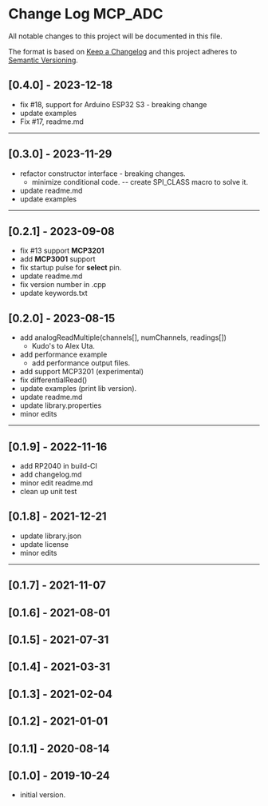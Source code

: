# Change Log MCP_ADC

All notable changes to this project will be documented in this file.

The format is based on [Keep a Changelog](http://keepachangelog.com/)
and this project adheres to [Semantic Versioning](http://semver.org/).


## [0.4.0] - 2023-12-18
- fix #18, support for Arduino ESP32 S3 - breaking change
- update examples
- Fix #17, readme.md

----

## [0.3.0] - 2023-11-29
- refactor constructor interface - breaking changes.
  - minimize conditional code. -- create SPI_CLASS macro to solve it.
- update readme.md
- update examples

----

## [0.2.1] - 2023-09-08
- fix #13 support **MCP3201**
- add **MCP3001** support
- fix startup pulse for **select** pin.
- update readme.md
- fix version number in .cpp
- update keywords.txt

## [0.2.0] - 2023-08-15
- add analogReadMultiple(channels\[], numChannels, readings\[]) 
  - Kudo's to Alex Uta.
- add performance example
  - add performance output files.
- add support MCP3201 (experimental)
- fix differentialRead()
- update examples (print lib version).
- update readme.md
- update library.properties
- minor edits

----

## [0.1.9] - 2022-11-16
- add RP2040 in build-CI
- add changelog.md
- minor edit readme.md
- clean up unit test


## [0.1.8] - 2021-12-21
- update library.json
- update license
- minor edits

----

## [0.1.7] - 2021-11-07

## [0.1.6] - 2021-08-01

## [0.1.5] - 2021-07-31

## [0.1.4] - 2021-03-31

## [0.1.3] - 2021-02-04

## [0.1.2] - 2021-01-01

## [0.1.1] - 2020-08-14

## [0.1.0] - 2019-10-24
- initial version.

